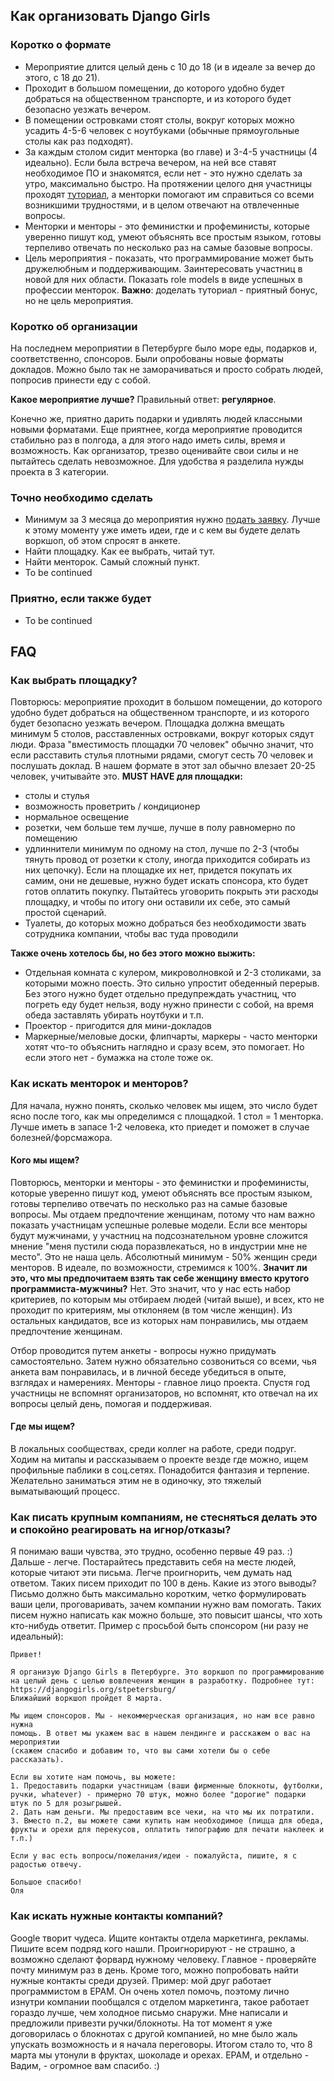 ## Как организовать Django Girls

### Коротко о формате

+ Мероприятие длится целый день с 10 до 18 (и в идеале за вечер до этого, с 18 до 21). 
+ Проходит в большом помещении, до которого удобно будет добраться на общественном транспорте, и из которого будет безопасно уезжать вечером. 
+ В помещении островками стоят столы, вокруг которых можно усадить 4-5-6 человек с ноутбуками (обычные прямоугольные столы как раз подходят). 
+ За каждым столом сидит менторка (во главе) и 3-4-5 участницы (4 идеально). Если была встреча вечером, на ней все ставят необходимое ПО и знакомятся, если нет - это нужно сделать за утро, максимально быстро. На протяжении целого дня участницы проходят [туториал](https://tutorial.djangogirls.org/), а менторки помогают им справиться со всеми возникшими трудностями, и в целом отвечают на отвлеченные вопросы.
+ Менторки и менторы - это феминистки и профеминисты, которые уверенно пишут код, умеют объяснять все простым языком, готовы терпеливо отвечать по несколько раз на самые базовые вопросы.
+ Цель мероприятия - показать, что программирование может быть дружелюбным и поддерживающим. Заинтересовать участниц в новой для них области. Показать role models в виде успешных в профессии менторок. **Важно**: доделать туториал - приятный бонус, но не цель мероприятия.

### Коротко об организации

На последнем мероприятии в Петербурге было море еды, подарков и, соответственно, спонсоров. Были опробованы новые форматы докладов. Можно было так не заморачиваться и просто собрать людей, попросив принести еду с собой. 

**Какое мероприятие лучше?**
Правильный ответ: **регулярное**.

Конечно же, приятно дарить подарки и удивлять людей классными новыми форматами. Еще приятнее, когда мероприятие проводится стабильно раз в полгода, а для этого надо иметь силы, время и возможность. Как организатор, трезво оценивайте свои силы и не пытайтесь сделать невозможное. Для удобства я разделила нужды проекта в 3 категории.

### Точно необходимо сделать

+ Минимум за 3 месяца до мероприятия нужно [подать заявку](https://djangogirls.org/organize/prerequisites/). Лучше к этому моменту уже иметь идеи, где и с кем вы будете делать воркшоп, об этом спросят в анкете.
+ Найти площадку. Как ее выбрать, читай тут.
+ Найти менторок. Самый сложный пункт.
+ To be continued

### Приятно, если также будет

+ To be continued


## FAQ

### Как выбрать площадку?

Повторюсь: мероприятие проходит в большом помещении, до которого удобно будет добраться на общественном транспорте, и из которого будет безопасно уезжать вечером. 
Площадка должна вмещать минимум 5 столов, расставленных островками, вокруг которых сядут люди. Фраза "вместимость площадки 70 человек" обычно значит, что если расставить стулья плотными рядами, смогут сесть 70 человек и послушать доклад. В нашем формате в этот зал обычно влезает 20-25 человек, учитывайте это. 
**MUST HAVE для площадки:** 
+ столы и стулья
+ возможность проветрить / кондиционер
+ нормальное освещение
+ розетки, чем больше тем лучше, лучше в полу равномерно по помещению
+ удлиннители минимум по одному на стол, лучше по 2-3 (чтобы тянуть провод от розетки к столу, иногда приходится собирать из них цепочку). Если на площадке их нет, придется покупать их самим, они не дешевые, нужно будет искать спонсора, кто будет готов оплатить покупку. Пытайтесь уговорить покрыть эти расходы площадку, и чтобы по итогу они оставили их себе, это самый простой сценарий.
+ Туалеты, до которых можно добраться без необходимости звать сотрудника компании, чтобы вас туда проводили

**Также очень хотелось бы, но без этого можно выжить:**
+ Отдельная комната с кулером, микроволновкой и 2-3 столиками, за которыми можно поесть. Это сильно упростит обеденный перерыв. Без этого нужно будет отдельно предупреждать участниц, что погреть еду будет нельзя, воду нужно принести с собой, на время обеда заставлять убирать ноутбуки и т.п.
+ Проектор - пригодится для мини-докладов
+ Маркерные/меловые доски, флипчарты, маркеры - часто менторки хотят что-то объяснить наглядно и сразу всем, это помогает. Но если этого нет - бумажка на столе тоже ок.

### Как искать менторок и менторов?

Для начала, нужно понять, сколько человек мы ищем, это число будет ясно после того, как мы определимся с площадкой. 1 стол = 1 менторка. Лучше иметь в запасе 1-2 человека, кто приедет и поможет в случае болезней/форсмажора.

#### Кого мы ищем?

Повторюсь, менторки и менторы - это феминистки и профеминисты, которые уверенно пишут код, умеют объяснять все простым языком, готовы терпеливо отвечать по несколько раз на самые базовые вопросы.
Мы отдаем предпочтение женщинам, потому что нам важно показать участницам успешные ролевые модели. Если все менторы будут мужчинами, у участниц на подсознательном уровне сложится мнение "меня пустили сюда поразвлекаться, но в индустрии мне не место". Это не наша цель. Абсолютный минимум - 50% женщин среди менторов. В идеале, по возможности, стремимся к 100%.
**Значит ли это, что мы предпочитаем взять так себе женщину вместо крутого программиста-мужчины?** Нет. Это значит, что у нас есть набор критериев, по которым мы отбираем людей (читай выше), и всех, кто не проходит по критериям, мы отклоняем (в том числе женщин). Из остальных кандидатов, все из которых нам понравились, мы отдаем предпочтение женщинам.

Отбор проводится путем анкеты - вопросы нужно придумать самостоятельно. Затем нужно обязательно созвониться со всеми, чья анкета вам понравилась, и в личной беседе убедиться в опыте, взглядах и намерениях. Менторы - главное лицо проекта. Спустя год участницы не вспомнят организаторов, но вспомнят, кто отвечал на их вопросы целый день, помогая и поддерживая.

#### Где мы ищем?

В локальных сообществах, среди коллег на работе, среди подруг. Ходим на митапы и рассказываем о проекте везде где можно, ищем профильные паблики в соц.сетях. Понадобится фантазия и терпение. Желательно заниматься этим не в одиночку, это тяжелый выматывающий процесс.

### Как писать крупным компаниям, не стесняться делать это и спокойно реагировать на игнор/отказы?

Я понимаю ваши чувства, это трудно, особенно первые 49 раз. :) Дальше - легче.
Постарайтесь представить себя на месте людей, которые читают эти письма. Легче проигнорить, чем думать над ответом. Таких писем приходит по 100 в день. 
Какие из этого выводы? Письмо должно быть максимально коротким, четко формулировать ваши цели, проговаривать, зачем компании нужно вам помогать. Таких писем нужно написать как можно больше, это повысит шансы, что хоть кто-нибудь ответит. 
Пример с просьбой быть спонсором (ни разу не идеальный):

```
Привет!

Я организую Django Girls в Петербурге. Это воркшоп по программированию
на целый день с целью вовлечения женщин в разработку. Подробнее тут:
https://djangogirls.org/stpetersburg/
Ближайший воркшоп пройдет 8 марта.

Мы ищем спонсоров. Мы - некоммерческая организация, но нам все равно нужна
помощь. В ответ мы укажем вас в нашем лендинге и расскажем о вас на мероприятии
(скажем спасибо и добавим то, что вы сами хотели бы о себе рассказать).

Если вы хотите нам помочь, вы можете:
1. Предоставить подарки участницам (ваши фирменные блокноты, футболки,
ручки, whatever) - примерно 70 штук, можно более "дорогие" подарки
штук по 5 для розыгрышей.
2. Дать нам деньги. Мы предоставим все чеки, на что мы их потратили.
3. Вместо п.2, вы можете сами купить нам необходимое (пицца для обеда,
фрукты и орехи для перекусов, оплатить типографию для печати наклеек и
т.п.)

Если у вас есть вопросы/пожелания/идеи - пожалуйста, пишите, я с
радостью отвечу.

Большое спасибо!
Оля
```

### Как искать нужные контакты компаний?

Google творит чудеса. Ищите контакты отдела маркетинга, рекламы. Пишите всем подряд кого нашли. Проигнорируют - не страшно, а возможно сделают форвард нужному человеку. Главное - проверяйте почту минимум раз в день.
Кроме того, можно попробовать найти нужные контакты среди друзей. Пример: мой друг работает программистом в EPAM. Он очень хотел помочь, поэтому лично изнутри компании пообщался с отделом маркетинга, такое работает гораздо лучше, чем холодное письмо снаружи. Мне написали и предложили привезти ручки/блокноты. На тот момент я уже договорилась о блокнотах с другой компанией, но мне было жаль упускать возможность и я начала переговоры. Итогом стало то, что 8 марта мы утонули в фруктах, шоколаде и орехах. EPAM, и отдельно - Вадим, - огромное вам спасибо. :)













